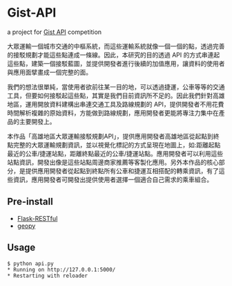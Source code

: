 # Gist-API
a project for [Gist API](http://gistapi.queenwaytek.com/) competition

大眾運輸一個城市交通的中樞系統，而這些運輸系統就像一個一個的點，透過完善的接駁規劃才能這些點連成一條線。因此，本研究的目的透過 API 的方式串連起這些點，建築一個接駁藍圖，並提供開發者進行後續的加值應用，讓資料的使用者與應用面擘畫成一個完整的面。

我們的想法很單純，當使用者欲前往某一目的地，可以透過捷運，公車等等的交通工具，但要如何接駁起這些點，其實是我們目前資訊所不足的。因此我們針對高雄地區，運用開放資料建構出串連交通工具及路線規劃的 API，提供開發者不用花費時間解析複雜的原始資料，方能做到路線規劃，應用開發者更能將專注力集中在產品的主要開發上。

本作品「高雄地區大眾運輸接駁規劃API」，提供應用開發者高雄地區從起點到終點完整的大眾運輸規劃資訊，並以視覺化標記的方式呈現在地圖上，如:距離起點最近的公車/捷運站點，距離終點最近的公車/捷運站點。應用開發者可以利用這些站點資訊，開發出像是這些站點周邊商家推薦等客製化應用。另外本作品的核心部分，是提供應用開發者從起點到終點所有公車和捷運互相搭配的轉乘資訊，有了這些資訊，應用開發者可開發出提供使用者選擇一個適合自己需求的乘車組合。


## Pre-install

* [Flask-RESTful](http://flask-restful-cn.readthedocs.org/en/0.3.4/)
* [geopy]()

## Usage

```
$ python api.py
* Running on http://127.0.0.1:5000/
* Restarting with reloader
```

